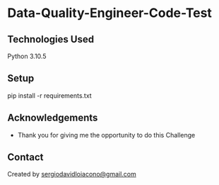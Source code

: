 # Data-Quality-Engineer-Code-Test


## Technologies Used

Python 3.10.5

## Setup

pip install -r requirements.txt

## Acknowledgements
- Thank you for giving me the opportunity to do this Challenge


## Contact
Created by sergiodavidloiacono@gmail.com


